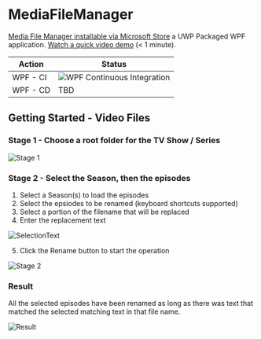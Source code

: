 # MediaFileManager

[Media File Manager installable via Microsoft Store](https://www.microsoft.com/en-us/p/media-file-manager/9pd3jfk7w5mb) a UWP Packaged WPF application. [Watch a quick video demo](https://www.screencast.com/t/84UQ7Vkv) (< 1 minute).

| Action       | Status                           |
|--------------|------------------------------------------|
| WPF - CI | ![WPF Continuous Integration](https://github.com/LanceMcCarthy/MediaFileManager/workflows/WPF%20Continuous%20Integration/badge.svg)|
| WPF - CD | TBD |

## Getting Started - Video Files

### Stage 1 - Choose a root folder for the TV Show / Series

![Stage 1](https://user-images.githubusercontent.com/3520532/58042684-56a3ac80-7b09-11e9-84d2-960619c96316.png)

### Stage 2 - Select the Season, then the episodes

1. Select a Season(s) to load the episodes
2. Select the epsiodes to be renamed (keyboard shortcuts supported)
3. Select a portion of the filename that will be replaced 
4. Enter the replacement text

![SelectionText](https://dvlup.blob.core.windows.net/general-app-files/GIFs/RenamingSelection.gif)

5. Click the Rename button to start the operation

![Stage 2](https://user-images.githubusercontent.com/3520532/58042664-455aa000-7b09-11e9-98cd-11d3a62a2f65.png)

### Result

All the selected episodes have been renamed as long as there was text that matched the selected matching text in that file name.

![Result](https://user-images.githubusercontent.com/3520532/58042755-7f2ba680-7b09-11e9-858a-9d511c5bd6a5.png)
